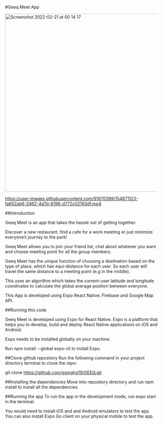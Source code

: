 #Geeq Meet App

<img width="586" alt="Screenshot 2022-02-21 at 00 14 17" src="https://user-images.githubusercontent.com/91670399/154870872-f0c8dda4-620b-4a97-b92f-3f2d1044dce5.png">

https://user-images.githubusercontent.com/91670399/154871123-fa652ab6-2462-4d7d-8198-d772c02193df.mp4





##Introduction

Geeq Meet is an app that takes the hassle out of getting together.

Discover a new restaurant, find a cafe for a work meeting or just minimize everyone’s journey to the park!

Geeq Meet allows you to join your friend list, chat about whatever you want and choose meeting point for all the group members.

Geeq Meet has the unique function of choosing a destination based on the type of place, which has equi-distance for each user. So each user will travel the same distance to a meeting point (e.g in the middle).

This uses an algorithm which takes the current-user latitude and longitude coordinates to calculate the global average position between everyone.

This App is developed using Expo React Native, Firebase and Google Map API.

##Running this code

Geeq Meet is developed using Expo for React Native. Expo is a platform that helps you to develop, build and deploy React Native applications on iOS and Android.

Expo needs to be installed globally on your machine.

Run npm install --global expo-cli to install Expo.

##Clone github repository
Run the following command in your project directory terminal to clone the repo:

git clone https://github.com/gsinghg19/GEEQ.git

##Installing the dependencies
Move into repository directory and run npm install to install all the dependencies.

##Running the app
To run the app in the development mode, run expo start in the terminal.

You would need to install iOS and and Android emulators to test the app. You can also install Expo Go client on your physical mobile to test the app.
